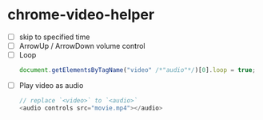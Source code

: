 chrome-video-helper
===================
- [ ] skip to specified time
- [ ] ArrowUp / ArrowDown volume control
- [ ] Loop
  ```js
  document.getElementsByTagName("video" /*"audio"*/)[0].loop = true;
  ```
- [ ] Play video as audio
  ```js
  // replace `<video>` to `<audio>`
  <audio controls src="movie.mp4"></audio>
  ```
